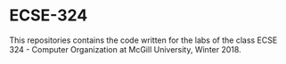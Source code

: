 # ECSE-324
This repositories contains the code written for the labs of the class ECSE 324 - Computer Organization at McGill University, Winter 2018.
